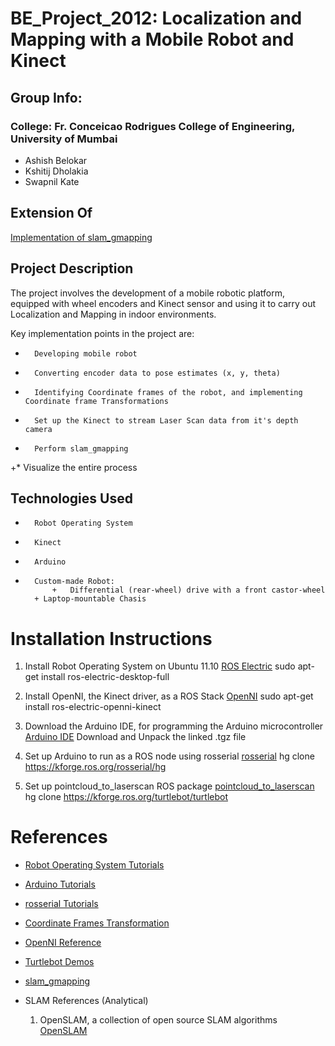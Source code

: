 BE_Project_2012: Localization and Mapping with a Mobile Robot and Kinect 
================================================================================================


Group Info:
------------
### College: Fr. Conceicao Rodrigues College of Engineering, University of Mumbai ###

+   Ashish Belokar 
+   Kshitij Dholakia 
+   Swapnil Kate 



Extension Of
------------

[Implementation of slam_gmapping](http://ros.org/wiki/slam_gmapping) 



Project Description
-------------------

The project involves the development of a mobile robotic platform, equipped with wheel encoders and Kinect sensor and using it to carry out Localization and Mapping in indoor environments. 

Key implementation points in the project are:
*		Developing mobile robot
*		Converting encoder data to pose estimates (x, y, theta)
*		Identifying Coordinate frames of the robot, and implementing Coordinate frame Transformations
*		Set up the Kinect to stream Laser Scan data from it's depth camera
*		Perform slam_gmapping
+*		Visualize the entire process



Technologies Used
-------------------

+		Robot Operating System
+		Kinect
+		Arduino
+		Custom-made Robot:
 			+	Differential (rear-wheel) drive with a front castor-wheel
   		+ Laptop-mountable Chasis



Installation Instructions
=========================

1. Install Robot Operating System on Ubuntu 11.10
[ROS Electric](http://www.ros.org/wiki/electric/Installation/Ubuntu)
  sudo apt-get install ros-electric-desktop-full

2. Install OpenNI, the Kinect driver, as a ROS Stack
[OpenNI](http://www.ros.org/wiki/openni_kinect)
  sudo apt-get install ros-electric-openni-kinect

3. Download the Arduino IDE, for programming the Arduino microcontroller
[Arduino IDE](http://arduino.cc/en/Main/Software)
  Download and Unpack the linked .tgz file

4. Set up Arduino to run as a ROS node using rosserial
[rosserial](http://www.ros.org/wiki/rosserial_arduino)
  hg clone https://kforge.ros.org/rosserial/hg

5. Set up pointcloud_to_laserscan ROS package
[pointcloud_to_laserscan](http://www.ros.org/wiki/pointcloud_to_laserscan)
  hg clone https://kforge.ros.org/turtlebot/turtlebot



References
===========

+ [Robot Operating System Tutorials](http://www.ros.org/wiki/ROS/Tutorials)

+ [Arduino Tutorials](http://arduino.cc/en/Tutorial/HomePage)

+	[rosserial Tutorials](http://www.ros.org/wiki/rosserial_arduino/Tutorials)

+ [Coordinate Frames Transformation](http://www.ros.org/wiki/tf)

+ [OpenNI Reference](http://www.openni.org/)

+ [Turtlebot Demos](http://ros.org/wiki/turtlebot_apps)

+	[slam_gmapping](http://www.ros.org/wiki/gmapping)

+ SLAM References (Analytical)
	1. OpenSLAM, a collection of open source SLAM algorithms
	[OpenSLAM](http://openslam.org)














